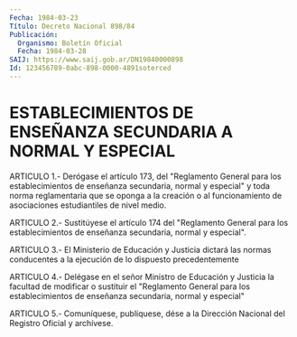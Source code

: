```yaml
---
Fecha: 1984-03-23
Título: Decreto Nacional 898/84
Publicación:
  Organismo: Boletín Oficial
  Fecha: 1984-03-28
SAIJ: https://www.saij.gob.ar/DN19840000898
Id: 123456789-0abc-898-0000-4891soterced
---
```

# ESTABLECIMIENTOS DE ENSEÑANZA SECUNDARIA A NORMAL Y ESPECIAL

<a id="1"></a>
ARTICULO  1.-  Derógase  el  artículo  173, del "Reglamento General para  los  establecimientos  de  enseñanza  secundaria,   normal  y especial" y toda norma reglamentaria que se oponga a la creación  o al  funcionamiento  de  asociaciones  estudiantiles de nivel medio.

<a id="2"></a>
ARTICULO  2.-  Sustitúyese  el artículo 174 del "Reglamento General para  los  establecimientos  de   enseñanza  secundaria,  normal  y especial".

<a id="3"></a>
ARTICULO  3.-  El  Ministerio  de  Educación y Justicia dictará las normas conducentes a la ejecución de  lo  dispuesto precedentemente

<a id="4"></a>
ARTICULO  4.- Delégase en el señor Ministro de Educación y Justicia la facultad  de  modificar  o sustituir el "Reglamento General para los establecimientos de enseñanza  secundaria,  normal  y especial"

<a id="5"></a>
ARTICULO  5.- Comuníquese, publíquese, dése a la Dirección Nacional del Registro Oficial y archívese.